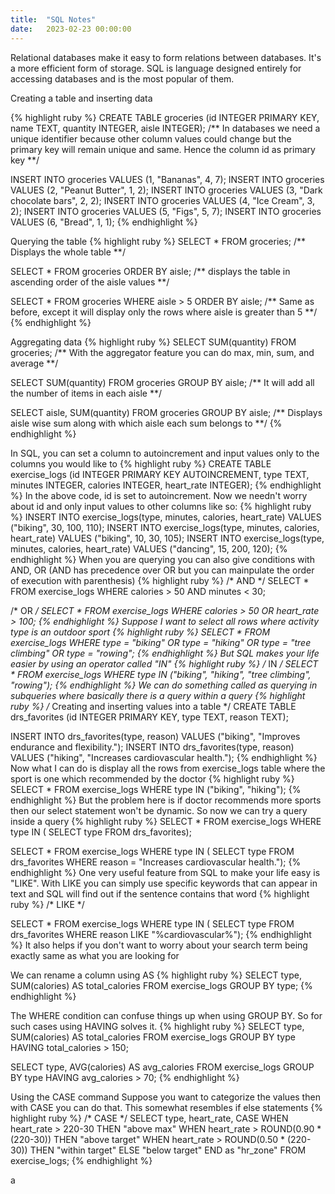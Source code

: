 ```yaml
---
title:  "SQL Notes"
date:   2023-02-23 00:00:00
---
```


Relational databases make it easy to form relations between databases. It's a more efficient form of storage.
SQL is language designed entirely for accessing databases and is the most popular of them.

Creating a table and inserting data

{% highlight ruby %}
CREATE TABLE groceries (id INTEGER PRIMARY KEY, name TEXT, quantity INTEGER, aisle INTEGER);
/** In databases we need a unique identifier because other column values could change but the primary key will remain unique and same. Hence the column id as primary key **/

INSERT INTO groceries VALUES (1, "Bananas", 4, 7);
INSERT INTO groceries VALUES (2, "Peanut Butter", 1, 2);
INSERT INTO groceries VALUES (3, "Dark chocolate bars", 2, 2);
INSERT INTO groceries VALUES (4, "Ice Cream", 3, 2);
INSERT INTO groceries VALUES (5, "Figs", 5, 7);
INSERT INTO groceries VALUES (6, "Bread", 1, 1);
{% endhighlight %}

Querying the table
{% highlight ruby %}
SELECT * FROM groceries; /** Displays the whole table **/

SELECT * FROM groceries ORDER BY aisle; /** displays the table in ascending order of the aisle values **/

SELECT * FROM groceries WHERE aisle > 5 ORDER BY aisle; /** Same as before, except it will display only the rows where aisle is greater than 5 **/
{% endhighlight %}

Aggregating data
{% highlight ruby %}
SELECT SUM(quantity) FROM groceries; /** With the aggregator feature you can do max, min, sum, and average **/

SELECT SUM(quantity) FROM groceries GROUP BY aisle; /** It will add all the number of items in each aisle **/

SELECT aisle, SUM(quantity) FROM groceries GROUP BY aisle; /** Displays aisle wise sum along with which aisle each sum belongs to **/
{% endhighlight %}

In SQL, you can set a column to autoincrement and input values only to the columns you would like to
{% highlight ruby %}
CREATE TABLE exercise_logs
    (id INTEGER PRIMARY KEY AUTOINCREMENT,
    type TEXT,
    minutes INTEGER,
    calories INTEGER,
    heart_rate INTEGER);
{% endhighlight %}
In the above code, id is set to autoincrement. Now we needn't worry about id and only input values to other columns like so:
{% highlight ruby %}
INSERT INTO exercise_logs(type, minutes, calories, heart_rate) VALUES ("biking", 30, 100, 110);
INSERT INTO exercise_logs(type, minutes, calories, heart_rate) VALUES ("biking", 10, 30, 105);
INSERT INTO exercise_logs(type, minutes, calories, heart_rate) VALUES ("dancing", 15, 200, 120);
{% endhighlight %}
When you are querying you can also give conditions with AND, OR (AND has precedence over OR but you can mainpulate the order of execution with parenthesis)
{% highlight ruby %}
/* AND */
SELECT * FROM exercise_logs WHERE calories > 50 AND minutes < 30;

/* OR */
SELECT * FROM exercise_logs WHERE calories > 50 OR heart_rate > 100;
{% endhighlight %}
Suppose I want to select all rows where activity type is an outdoor sport
{% highlight ruby %}
SELECT * FROM exercise_logs WHERE type = "biking" OR type = "hiking" OR type = "tree climbing" OR type = "rowing";
{% endhighlight %}
But SQL makes your life easier by using an operator called "IN"
{% highlight ruby %}
/* IN */
SELECT * FROM exercise_logs WHERE type IN ("biking", "hiking", "tree climbing", "rowing");
{% endhighlight %}
We can do something called as querying in subqueries where basically there is a query within a query
{% highlight ruby %}
/* Creating and inserting values into a table */
CREATE TABLE drs_favorites
    (id INTEGER PRIMARY KEY,
    type TEXT,
    reason TEXT);

INSERT INTO drs_favorites(type, reason) VALUES ("biking", "Improves endurance and flexibility.");
INSERT INTO drs_favorites(type, reason) VALUES ("hiking", "Increases cardiovascular health.");
{% endhighlight %}
Now what I can do is display all the rows from exercise_logs table where the sport is one which recommended by the doctor
{% highlight ruby %}
SELECT * FROM exercise_logs WHERE type IN ("biking", "hiking");
{% endhighlight %}
But the problem here is if doctor recommends more sports then our select statement won't be dynamic. So now we can try a query inside a query
{% highlight ruby %}
SELECT * FROM exercise_logs WHERE type IN (
    SELECT type FROM drs_favorites);

SELECT * FROM exercise_logs WHERE type IN (
    SELECT type FROM drs_favorites WHERE reason = "Increases cardiovascular health.");
{% endhighlight %}
One very useful feature from SQL to make your life easy is "LIKE".
With LIKE you can simply use specific keywords that can appear in text and SQL will find out if the sentence contains that word
{% highlight ruby %}
/* LIKE */

SELECT * FROM exercise_logs WHERE type IN (
    SELECT type FROM drs_favorites WHERE reason LIKE "%cardiovascular%");
{% endhighlight %}
It also helps if you don't want to worry about your search term being exactly same as what you are looking for

We can rename a column using AS
{% highlight ruby %}
SELECT type, SUM(calories) AS total_calories FROM exercise_logs GROUP BY type;
{% endhighlight %}

The WHERE condition can confuse things up when using GROUP BY. So for such cases using HAVING solves it.
{% highlight ruby %}
SELECT type, SUM(calories) AS total_calories FROM exercise_logs
    GROUP BY type
    HAVING total_calories > 150;

SELECT type, AVG(calories) AS avg_calories FROM exercise_logs
    GROUP BY type
    HAVING avg_calories > 70;
{% endhighlight %}

Using the CASE command
Suppose you want to categorize the values then with CASE you can do that. This somewhat resembles if else statements
{% highlight ruby %}
/* CASE */
SELECT type, heart_rate,
    CASE
        WHEN heart_rate > 220-30 THEN "above max"
        WHEN heart_rate > ROUND(0.90 * (220-30)) THEN "above target"
        WHEN heart_rate > ROUND(0.50 * (220-30)) THEN "within target"
        ELSE "below target"
    END as "hr_zone"
FROM exercise_logs;
{% endhighlight %}

a
